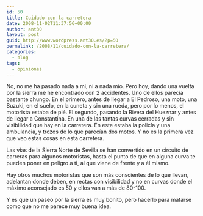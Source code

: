 ```yaml
---
id: 50
title: Cuidado con la carretera
date: 2008-11-02T11:37:56+00:00
author: ant30
layout: post
guid: http://www.wordpress.ant30.es/?p=50
permalink: /2008/11/cuidado-con-la-carretera/
categories:
  - blog
tags:
  - opiniones
---
```

No, no me ha pasado nada a mí, ni a nada mío. Pero hoy, dando una vuelta por la
sierra me he encontrado con 2 accidentes. Uno de ellos parecía bastante chungo.
En el primero, antes de llegar a El Pedroso, una moto, una Suzuki, en el suelo,
en la cuneta y sin una rueda, pero por lo menos, el motorista estaba de pié. El
segundo, pasando la Rivera del Hueznar y antes de llegar a Constantina. En una
de las tantas curvas cerradas y sin visibilidad que hay en la carretera. En
este estaba la policía y una ambulancia, y trozos de lo que parecían dos motos.
Y no es la primera vez que veo estas cosas en esta carretera.

Las vías de la Sierra Norte de Sevilla se han convertido en un circuito de
carreras para algunos motoristas, hasta el punto de que en alguna curva te
pueden poner en peligro a ti, al que viene de frente y a él mismo.

Hay otros muchos motoristas que son más conscientes de lo que llevan, adelantan
donde deben, en rectas con visibilidad y no en curvas donde el máximo
aconsejado es 50 y ellos van a más de 80-100.

Y es que un paseo por la sierra es muy bonito, pero hacerlo para matarse como
que no me parece muy buena idea.
